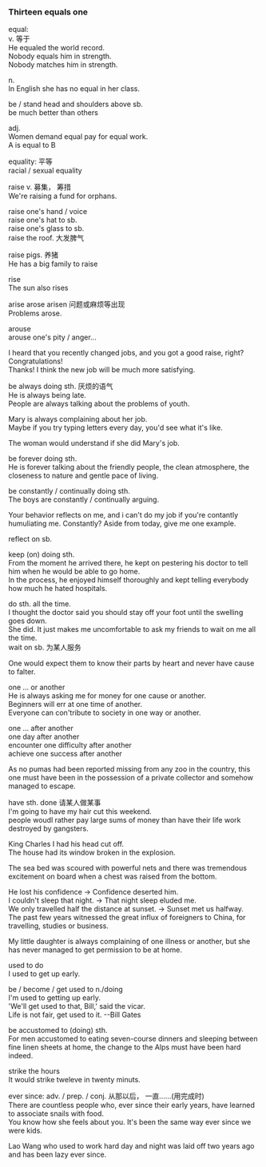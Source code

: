 ### Thirteen equals one  
equal:  
v. 等于  
He equaled the world record.  
Nobody equals him in strength.  
Nobody matches him in strength.  
  
n.  
In English she has no equal in her class.  
  
be / stand head and shoulders above sb.  
be much better than others  
  
adj.  
Women demand equal pay for equal work.  
A is equal to B  
  
equality: 平等  
racial / sexual equality  
  
raise v. 募集， 筹措  
We're raising a fund for orphans.  
  
raise one's hand / voice  
raise one's hat to sb.  
raise one's glass to sb.  
raise the roof. 大发脾气   
  
raise pigs. 养猪  
He has a big family to raise  
  
rise  
The sun also rises  
  
arise arose arisen 问题或麻烦等出现  
Problems arose.  
  
arouse  
arouse one's pity / anger...  
  
I heard that you recently changed jobs, and you got a good raise, right? Congratulations!  
Thanks! I think the new job will be much more satisfying.  
  
be always doing sth.   厌烦的语气  
He is always being late.  
People are always talking about the problems of youth.  
  
Mary is always complaining about her job.  
Maybe if you try typing letters every day, you'd see what it's like.  
  
The woman would understand if she did Mary's job.  
  
be forever doing sth.  
He is forever talking about the friendly people, the clean atmosphere, the closeness to nature and gentle pace of living.  
  
be constantly / continually doing sth.  
The boys are constantly / continually arguing.  
  
Your behavior reflects on me, and i can't do my job if you're contantly humuliating me.
Constantly? Aside from today, give me one example.  
  
reflect on sb.  
  
keep (on) doing sth.  
From the moment he arrived there, he kept on pestering his doctor to tell him when he would be able to go home.  
In the process, he enjoyed himself thoroughly and kept telling everybody how much he hated hospitals.  
  
do sth. all the time.  
I thought the doctor said you should stay off your foot until the swelling goes down.  
She did. It just makes me uncomfortable to ask my friends to wait on me all the time.   
wait on sb. 为某人服务  
  
One would expect them to know their parts by heart and never have cause to falter.  
  
one ... or another  
He is always asking me for money for one cause or another.  
Beginners will err at one time of another.  
Everyone can con'tribute to society in one way or another.  
  
one ... after another  
one day after another  
encounter one difficulty after another  
achieve one success after another  
  
As no pumas had been reported missing from any zoo in the country, this one must have been in the possession of a private collector and somehow managed to escape.  
  
have sth. done 请某人做某事  
I'm going to have my hair cut this weekend.  
people woudl rather pay large sums of money than have their life work destroyed by gangsters.  
  
King Charles I had his head cut off.  
The house had its window broken in the explosion.  
  
The sea bed was scoured with powerful nets and there was tremendous excitement on board when a chest was raised from the bottom.  

He lost his confidence -> Confidence deserted him.  
I couldn't sleep that night. -> That night sleep eluded me.  
We only travelled half the distance at sunset. -> Sunset met us halfway.  
The past few years witnessed the great influx of foreigners to China, for travelling, studies or business.  
    
My little daughter is always complaining of one illness or another, but she has never managed to get permission to be at home.  
    
used to do  
I used to get up early.  

be / become / get used to n./doing  
I'm used to getting up early.  
'We'll get used to that, Bill,' said the vicar.  
Life is not fair, get used to it. --Bill Gates  

be accustomed to (doing) sth.  
For men accustomed to eating seven-course dinners and sleeping between fine linen sheets at home, the change to the Alps must have been hard indeed.  
  
strike the hours   
It would strike tweleve in twenty minuts.  
  
ever since: adv. / prep. / conj. 从那以后， 一直......(用完成时)  
There are countless people who, ever since their early years, have learned to associate snails with food.  
You know how she feels about you. It's been the same way ever since we were kids.  
  
Lao Wang who used to work hard day and night was laid off two years ago and has been lazy ever since.  